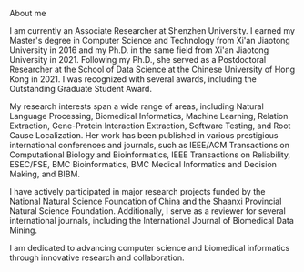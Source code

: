 
About me


I am currently an Associate Researcher at Shenzhen University. I earned my Master's degree in Computer Science and Technology from Xi'an Jiaotong University in 2016 and my Ph.D. in the same field from Xi'an Jiaotong University in 2021. Following my Ph.D., she served as a Postdoctoral Researcher at the School of Data Science at the Chinese University of Hong Kong in 2021. I was recognized with several awards, including the Outstanding Graduate Student Award.

My research interests span a wide range of areas, including Natural Language Processing, Biomedical Informatics, Machine Learning, Relation Extraction, Gene-Protein Interaction Extraction, Software Testing, and Root Cause Localization. Her work has been published in various prestigious international conferences and journals, such as IEEE/ACM Transactions on Computational Biology and Bioinformatics, IEEE Transactions on Reliability, ESEC/FSE, BMC Bioinformatics, BMC Medical Informatics and Decision Making, and BIBM.

I have actively participated in major research projects funded by the National Natural Science Foundation of China and the Shaanxi Provincial Natural Science Foundation. Additionally, I serve as a reviewer for several international journals, including the International Journal of Biomedical Data Mining.

I am dedicated to advancing computer science and biomedical informatics through innovative research and collaboration.
